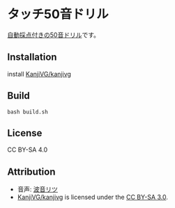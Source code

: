 # タッチ50音ドリル

[自動採点付きの50音ドリル](https://marmooo.github.io/touch-50on/)です。

## Installation

install [KanjiVG/kanjivg](https://github.com/KanjiVG/kanjivg)

## Build

```
bash build.sh
```

## License

CC BY-SA 4.0

## Attribution

- 音声: [波音リツ](http://canon-voice.com/)
- [KanjiVG/kanjivg](https://github.com/KanjiVG/kanjivg) is licensed under the
  [CC BY-SA 3.0](https://creativecommons.org/licenses/by-sa/3.0/).
